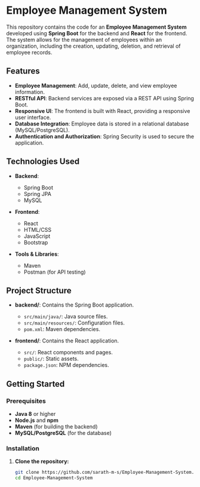 # Employee Management System

This repository contains the code for an **Employee Management System** developed using **Spring Boot** for the backend and **React** for the frontend. The system allows for the management of employees within an organization, including the creation, updating, deletion, and retrieval of employee records.

## Features

- **Employee Management**: Add, update, delete, and view employee information.
- **RESTful API**: Backend services are exposed via a REST API using Spring Boot.
- **Responsive UI**: The frontend is built with React, providing a responsive user interface.
- **Database Integration**: Employee data is stored in a relational database (MySQL/PostgreSQL).
- **Authentication and Authorization**: Spring Security is used to secure the application.

## Technologies Used

- **Backend**: 
  - Spring Boot
  - Spring JPA
  - MySQL

- **Frontend**: 
  - React
  - HTML/CSS
  - JavaScript
  - Bootstrap

- **Tools & Libraries**:
  - Maven
  - Postman (for API testing)

## Project Structure

- **backend/**: Contains the Spring Boot application.
  - `src/main/java/`: Java source files.
  - `src/main/resources/`: Configuration files.
  - `pom.xml`: Maven dependencies.

- **frontend/**: Contains the React application.
  - `src/`: React components and pages.
  - `public/`: Static assets.
  - `package.json`: NPM dependencies.

## Getting Started

### Prerequisites

- **Java 8** or higher
- **Node.js** and **npm**
- **Maven** (for building the backend)
- **MySQL/PostgreSQL** (for the database)

### Installation

1. **Clone the repository:**
   ```bash
   git clone https://github.com/sarath-m-s/Employee-Management-System.git
   cd Employee-Management-System
